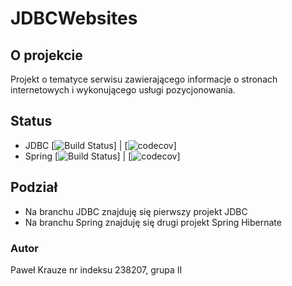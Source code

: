 # JDBCWebsites
## O projekcie
Projekt o tematyce serwisu zawierającego informacje o stronach internetowych i wykonującego usługi pozycjonowania.

## Status
- JDBC [![Build Status]()] | [![codecov]()]
- Spring [![Build Status]()] | [![codecov]()]

## Podział
- Na branchu JDBC znajduję się pierwszy projekt JDBC
- Na branchu Spring znajduję się drugi projekt Spring Hibernate

### Autor
Paweł Krauze nr indeksu 238207, grupa II
